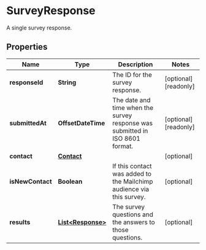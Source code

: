 

# SurveyResponse

A single survey response.

## Properties

| Name | Type | Description | Notes |
|------------ | ------------- | ------------- | -------------|
|**responseId** | **String** | The ID for the survey response. |  [optional] [readonly] |
|**submittedAt** | **OffsetDateTime** | The date and time when the survey response was submitted in ISO 8601 format. |  [optional] [readonly] |
|**contact** | [**Contact**](Contact.md) |  |  [optional] |
|**isNewContact** | **Boolean** | If this contact was added to the Mailchimp audience via this survey. |  [optional] |
|**results** | [**List&lt;Response&gt;**](Response.md) | The survey questions and the answers to those questions. |  [optional] |



